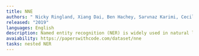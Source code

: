 ```yaml
---
title: NNE
authors: " Nicky Ringland, Xiang Dai, Ben Hachey, Sarvnaz Karimi, Cecile Paris, James R. Curran"
released: "2019"
languages: English
description: Named entity recognition (NER) is widely used in natural language processing applications and downstream tasks. However, most NER tools target flat annotation from popular datasets, eschewing the semantic information available in nested entity mentions. We describe NNE---a fine-grained, nested named entity dataset over the full Wall Street Journal portion of the Penn Treebank (PTB). Our annotation comprises 279,795 mentions of 114 entity types with up to 6 layers of nesting. We hope the public release of this large dataset for English newswire will encourage development of new techniques for nested NER.
avaiability: https://paperswithcode.com/dataset/nne
tasks: nested NER
---
```

